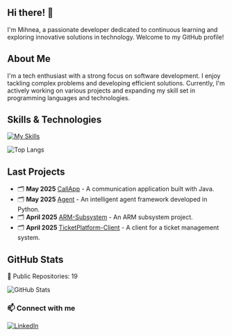 ## Hi there! 👋

I'm Mihnea, a passionate developer dedicated to continuous learning and exploring innovative solutions in technology. Welcome to my GitHub profile!

## About Me

I'm a tech enthusiast with a strong focus on software development. I enjoy tackling complex problems and developing efficient solutions. Currently, I'm actively working on various projects and expanding my skill set in programming languages and technologies.

## Skills & Technologies

[![My Skills](https://skillicons.dev/icons?i=java,py,react,docker&perline=8)](https://skillicons.dev)

![Top Langs](https://github-readme-stats.vercel.app/api/top-langs/?username=AMihneaa&layout=compact&theme=dark&hide=html,css,scss&exclude_repo=URX-WebClient,URX,Image-Enhancement,Tema1,lsebucuresti.org,BalulBobocilorETTI,APV,Donare-Editia1,Monsters-Collection,teststststststststststststs,Donare-Sange,Balul-Bobocilor,Donare-vechi)

## Last Projects

- 🗂️ **May 2025** [CallApp](https://github.com/AMihneaa/CallApp) - A communication application built with Java. 
- 🗂️ **May 2025** [Agent](https://github.com/AMihneaa/Agent) - An intelligent agent framework developed in Python. 
- 🗂️ **April 2025** [ARM-Subsystem](https://github.com/AMihneaa/ARM-Subsystem) - An ARM subsystem project. 
- 🗂️ **April 2025** [TicketPlatform-Client](https://github.com/AMihneaa/TicketPlatform-Client) - A client for a ticket management system.

## GitHub Stats

🌟 Public Repositories: 19  
 
![GitHub Stats](https://github-readme-stats.vercel.app/api?username=AMihneaa&show_icons=false&hide_title=true&count_private=true&rank_icon=github&theme=dark&include_all_commits=true)


### 📫 Connect with me

[![LinkedIn](https://img.shields.io/badge/-LinkedIn-blue?style=flat-square&logo=Linkedin&logoColor=white&link=https://linkedin.com/in/mihneaaniculesei)](https://linkedin.com/in/mihneaaniculesei)
